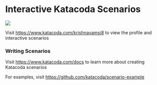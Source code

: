 # Interactive Katacoda Scenarios

[![](http://shields.katacoda.com/katacoda/krishnavamsi8/count.svg)](https://www.katacoda.com/krishnavamsi8 "Get your profile on Katacoda.com")

Visit https://www.katacoda.com/krishnavamsi8 to view the profile and interactive scenarios

### Writing Scenarios
Visit https://www.katacoda.com/docs to learn more about creating Katacoda scenarios

For examples, visit https://github.com/katacoda/scenario-example
